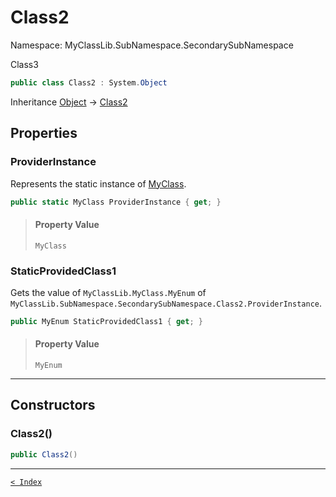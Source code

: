 # Class2

Namespace: MyClassLib.SubNamespace.SecondarySubNamespace

Class3

```csharp
public class Class2 : System.Object
```

Inheritance [Object](https://docs.microsoft.com/en-us/dotnet/api/system.object) → [Class2](Class2.md)

## Properties

### ProviderInstance

Represents the static instance of [MyClass](..\..\MyClass.md).

```csharp
public static MyClass ProviderInstance { get; }
```

> #### Property Value
> 
> `MyClass`<br>
> 

### StaticProvidedClass1

Gets the value of `MyClassLib.MyClass.MyEnum` of `MyClassLib.SubNamespace.SecondarySubNamespace.Class2.ProviderInstance`.

```csharp
public MyEnum StaticProvidedClass1 { get; }
```

> #### Property Value
> 
> `MyEnum`<br>
> 

---

## Constructors

### Class2()

```csharp
public Class2()
```

> 

---

[`< Index`](..\..\..\index.md)
